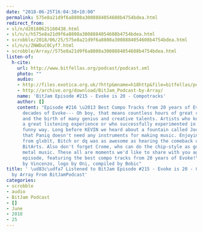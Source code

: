 ```yaml
---
date: "2018-06-25T16:04:38+10:00"
permalink: 575e8a21d9f6a8808a3008884054608b4754bdea.html
redirect_from:
- sl/n/d20180625160438.html
- sl/n/s/h575e8a21d9f6a8808a3008884054608b4754bdea.html
- scrobble/2018/06/25/575e8a21d9f6a8808a3008884054608b4754bdea.html
- sl/n/s/ZNWDuC0Cyf7.html
- scrobble/Array//575e8a21d9f6a8808a3008884054608b4754bdea.html
listen-of:
  h-cite:
    url: http://www.bitfellas.org/podcast/podcast.xml
    photo: ""
    audio:
    - http://files.exotica.org.uk/?http&mname=h18http&file=bitfellas/podcast/bitjam_216.mp3
    - http://archive.org/download/BitJam_Podcast-by-Array/
    name: 'BitJam Episode #215 - Evoke is 20 - Compotracks'
    author: []
    content: "Episode #216 \u2013 Best Compo Tracks from 20 years of Evoke\r\nTwo
      decades of Evoke--- Oh boy, that means countless hours of great compo music
      and the birth of many genius and creative talents. Artists who know how to deliver
      a great listening experience or who successfully experimented in a silly and
      funny way. Long before KEVIN we heard about a fountain called Jockel. We learned
      that Paniq doesn't need any instruments for making music. Enjoying phat beats
      from glxblt, Bitch or dq was as awesome as hearing the comeback of legendary
      BitArts. Also don't forget Crome, who can do the chip-style as good as heavy
      metal music. These all are moments we'd like to share with you again in this
      episode, featuring the best compo tracks from 20 years of Evoke!\r\n\r\nMixed
      by Vincenzo, logo by Oni, compiled by Bobic"
title: ' \ud83c\udfa7 Listened to BitJam Episode #215 - Evoke is 20 - Compotracks
  by Array From BitJamPodcast'
categories:
- scrobble
- audio
- BitJam Podcast
- []
- June
- 2018
- 25
---
```

